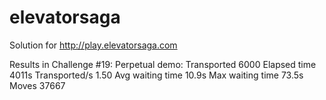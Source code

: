 # elevatorsaga
Solution for http://play.elevatorsaga.com

Results in Challenge #19: Perpetual demo:
Transported			6000
Elapsed time		4011s
Transported/s		1.50
Avg waiting time	10.9s
Max waiting time	73.5s
Moves				37667